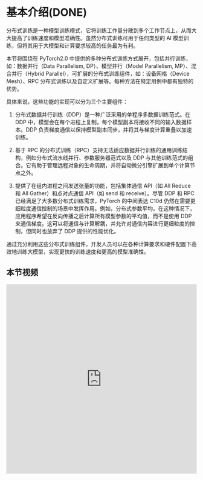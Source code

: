 <!--Copyright © 适用于[License](https://github.com/chenzomi12/AISystem)版权许可-->

# 基本介绍(DONE)

分布式训练是一种模型训练模式，它将训练工作量分散到多个工作节点上，从而大大提高了训练速度和模型准确性。虽然分布式训练可用于任何类型的 AI 模型训练，但将其用于大模型和计算要求较高的任务最为有利。

本节将围绕在 PyTorch2.0 中提供的多种分布式训练方式展开，包括并行训练，如：数据并行（Data Parallelism, DP）、模型并行（Model Parallelism, MP）、混合并行（Hybrid Parallel），可扩展的分布式训练组件，如：设备网格（Device Mesh）、RPC 分布式训练以及自定义扩展等。每种方法在特定用例中都有独特的优势。

具体来说，这些功能的实现可以分为三个主要组件：

1. 分布式数据并行训练（DDP）是一种广泛采用的单程序多数据训练范式。在 DDP 中，模型会在每个进程上复制，每个模型副本将接收不同的输入数据样本。DDP 负责梯度通信以保持模型副本同步，并将其与梯度计算重叠以加速训练。

2. 基于 RPC 的分布式训练（RPC）支持无法适应数据并行训练的通用训练结构，例如分布式流水线并行、参数服务器范式以及 DDP 与其他训练范式的组合。它有助于管理远程对象的生命周期，并将自动微分引擎扩展到单个计算节点之外。

3. 提供了在组内进程之间发送张量的功能，包括集体通信 API（如 All Reduce 和 All Gather）和点对点通信 API（如 send 和 receive）。尽管 DDP 和 RPC 已经满足了大多数分布式训练需求，PyTorch 的中间表达 C10d 仍然在需要更细粒度通信控制的场景中发挥作用。例如，分布式参数平均，在这种情况下，应用程序希望在反向传播之后计算所有模型参数的平均值，而不是使用 DDP 来通信梯度。这可以将通信与计算解耦，并允许对通信内容进行更细粒度的控制，但同时也放弃了 DDP 提供的性能优化。

通过充分利用这些分布式训练组件，开发人员可以在各种计算要求和硬件配置下高效地训练大模型，实现更快的训练速度和更高的模型准确性。

## 本节视频

<html>
<iframe src="https://player.bilibili.com/player.html?isOutside=true&aid=263809674&bvid=BV1ve411w7DL&cid=925113485&p=1&as_wide=1&high_quality=1&danmaku=0&t=30&autoplay=0" width="100%" height="500" scrolling="no" border="0" frameborder="no" framespacing="0" allowfullscreen="true"> </iframe>
</html>
